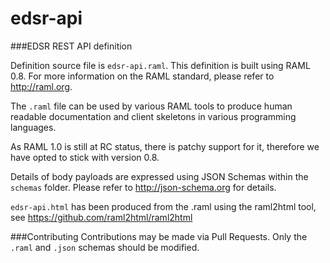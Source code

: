 # edsr-api
###EDSR REST API definition

Definition source file is `edsr-api.raml`.
This definition is built using RAML 0.8. For more information on the RAML standard, please refer to http://raml.org.

The `.raml` file can be used by various RAML tools to produce human readable documentation and client skeletons in various programming languages.

As RAML 1.0 is still at RC status, there is patchy support for it, therefore we have opted to stick with version 0.8.

Details of body payloads are expressed using JSON Schemas within the `schemas` folder. Please refer to http://json-schema.org for details.

`edsr-api.html` has been produced from the .raml using the raml2html tool, see https://github.com/raml2html/raml2html


###Contributing
Contributions may be made via Pull Requests. Only the `.raml` and `.json` schemas should be modified.
